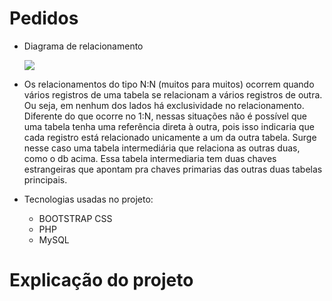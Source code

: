 # Pedidos

- Diagrama de relacionamento


  <img src = "https://github.com/Natanssilva/projectPHP/assets/99294586/e0b83896-40f9-45e7-91c5-269e45ae3c03"> 

- Os relacionamentos do tipo N:N (muitos para muitos) ocorrem quando vários registros de uma tabela se relacionam a vários registros de outra. Ou seja, em nenhum dos lados há exclusividade no relacionamento.
  Diferente do que ocorre no 1:N, nessas situações não é possível que uma tabela tenha uma referência direta à outra, pois isso indicaria que cada registro está relacionado unicamente a um da outra tabela.
  Surge nesse caso uma tabela intermediária que relaciona as outras duas, como o db acima. Essa tabela intermediaria tem duas chaves estrangeiras que apontam pra chaves primarias das outras duas tabelas principais.

- Tecnologias usadas no projeto:
    - BOOTSTRAP CSS
    - PHP
    - MySQL
# Explicação do projeto
